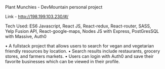 Plant Munchies - DevMountain personal project

Link - http://198.199.103.230/#/

Tech Used: ES6 Javascript, React JS, React-redux, React-router, SASS, Yelp Fusion API, React-google-maps, Nodes JS with Express, PostGresSQL with Massive, Auth0

• A fullstack project that allows users to search for vegan and vegetarian friendly resources by location.
• Search results include restaurants, grocery stores, and farmers markets.
• Users can login with Auth0 and save their favorite businesses which can be viewed in their profile.
